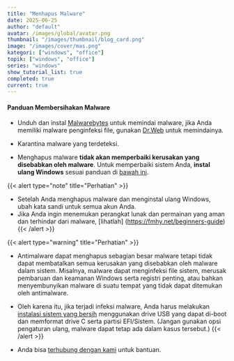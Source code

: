 ```yaml
---
title: "Menhapus Malware"
date: 2025-06-25
author: "default"
avatar: /images/global/avatar.png
thumbnail: "/images/thumbnail/blog_card.png"
image: "/images/cover/mas.png"
kategori: ["windows", "office"]
topik: ["windows", "office"]
series: "windows"
show_tutorial_list: true
completed: true
current: true 
---
```


#### Panduan Membersihakan Malware

- Unduh dan instal [Malwarebytes](https://downloads.malwarebytes.com/file/mb5-windows) untuk memindai malware, jika Anda memiliki malware penginfeksi file, gunakan [Dr.Web](https://free.drweb.com/download+cureit/gr) untuk memindainya.  

- Karantina malware yang terdeteksi.

- Menghapus malware **tidak akan memperbaiki kerusakan yang disebabkan oleh malware**. Untuk memperbaiki sistem Anda, **instal ulang Windows** sesuai panduan di [bawah ini](../clean-install-windows).

{{< alert type="note" title="Perhatian" >}}
- Setelah Anda menghapus malware dan menginstal ulang Windows, ubah kata sandi untuk semua akun Anda.
- Jika Anda ingin menemukan perangkat lunak dan permainan yang aman dan terhindar dari malware, [lihatlah] (https://fmhy.net/beginners-guide)
{{< /alert >}}

{{< alert type="warning" title="Perhatian" >}}
- Antimalware dapat menghapus sebagian besar malware tetapi tidak dapat membatalkan semua kerusakan yang disebabkan oleh malware dalam sistem. Misalnya, malware dapat menginfeksi file sistem, merusak pembaruan dan keamanan Windows serta registri penting, atau bahkan menyembunyikan malware di suatu tempat yang tidak dapat ditemukan oleh antimalware.

- Oleh karena itu, jika terjadi infeksi malware, Anda harus melakukan [instalasi sistem yang bersih](../clean-install-windows) menggunakan drive USB yang dapat di-boot dan memformat drive C serta partisi EFI/Sistem. (Jangan gunakan opsi pengaturan ulang, malware dapat tetap ada dalam kasus tersebut.)
{{< /alert >}}

- Anda bisa [terhubung dengan kami](../troubleshoot) untuk bantuan.
